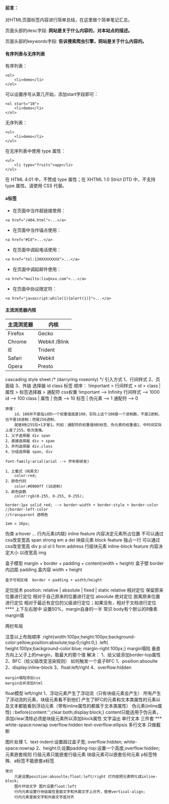 #### 前言：

对HTML页面标签内容进行简单总结，在这里做个简单笔记汇总。

页面头部的desc字段: **网站是关于什么内容的，对本站点的描述。**

页面头部的keywords字段: **告诉搜索爬虫引擎，网站是关于什么内容的。**

#### 有序列表与无序列表

有序列表：

```
<ol>
	<li>demo</li>
</ol>
```

可以设置序号从第几开始，添加start字段即可：

```
<ol start="10">
	<li>demo</li>
</ol>
```
无序列表：

```
<ul>
	<li>demo</li>
</ul>
```

在无序列表中使用 type 属性：

```
<ul>
	<li type="fruits">app</li>
</ul>
```

在 HTML 4.01 中，不赞成 type 属性；在 XHTML 1.0 Strict DTD 中，不支持 type 属性。请使用 CSS 代替。

#### a标签

* 在页面中当作超链接使用：

```
<a href="/404.html">...</a>
```

* 在页面中当作锚点使用：

```
<a href="#Id">...</a>
```

* 在页面中调起电话使用：

```
<a href="tel:130XXXXXXXX">...</a>
```

* 在页面中调起邮件使用：

```
<a href="mailto:liu@xxx.com">...</a>
```

* 在页面中协议限定符：

```
<a href="javascript:while(1){alert(1)}">...</a>
```

#### 主流浏览器内核

|  主流浏览器   | 内核  |
|  ----  | ----  |
| Firefox  | Gecko |
| Chrome  | Webkit /Blink |
| IE  | Trident |
| Safari  | Webkit |
| Opera  | Presto |


cascading style sheet
/* (darryring roseonly) */
引入方式
	1、行间样式
	2、页面级
	3、外链
选择器
	id
	class
	标签
顺序：
	!important > 行间样式 > id > class | 属性 > 标签选择器 > 通配符
css权重
	!important   --> Infinity
	行间样式	--> 1000
	id 	--> 100
	class | 属性 | 伪类	 --> 10
	标签 | 伪元素 --> 1
	通配符 -->  0
 	
 	原理：
		id，100并不是指id的一个权重值就是100，实际上这个100是一个进制数，不是2进制，也不是10进制；而是256进制，
		就是0到255后+1才是1。列如：通配符的权重值0到标签、伪元素的权重值1，中时间实际上差了255。依次类推。
	1、父子选择器 div span
	2、直接选择器 div > span
	3、并列选择器 div.class
	4、分组选择器 span, div

	font-family:arial(arial --> 乔布斯研发)

	1、土鳖式（纯英文）
		color:red;
	2、颜色代码
		color:#0000ff (16进制)
	3、颜色函数
		color:rgb(0-255, 0-255, 0-255);

	border:1px solid red; --> border-width + border-style + border-color
	//border-left-color
	//transparent 透明色

	1em = 16px;
伪类
	a:hover
	...
行内元素(内联) inline
	feature 内容决定元素所占位置
		不可以通过css改变宽高
	span strong em a del
块级元素 block
	feature 独占一行
		可以通过css改变宽高
	div p ul ol li form address
行级块元素 inline-block
	feature 内容决定大小
		以改宽高
	img
	<!--
		凡是带有inline的元素，都有文字特性 留白间距
		文本分隔符 元素与元素直接有空白间隔
	-->

盒子模型 margin + border + padding + content(width + height)
	盒子壁 border
	内边距 padding
	盒内容 width + height
	
	盒子可视区域  border + padding + width/height
定位技术
	position: relative | absolute | fixed | static
	relative 相对定位 保留原来位置进行定位 相对于自己原来的位置进行定位
	absolute 绝对定位 脱离原来位置进行定位 相对于最近有定位的父级进行定位；如果没有，相对于文档进行定位
	**** 上下左右居中 设置50%，margin自身的一半
常识
	body有个默认的8像素 margin值

两栏布局
	<div class="right"></div>
	<div class="left"></div>
	注意以上布局顺序
	.right{width:100px;height:100px;background-color:yellow;position:absolute;top:0;right:0;}
	.left{ height:100px;background-color:blue; margin-right:100px;}
margin塌陷
	垂直方向上父子上的margin，取最大的那个值
	解决：
		1、给父级添加border-top属性
		2、BFC（给父级改变渲染规则）
			如何触发一个盒子BFC
				1、position:absoulte
				2、display:inline-block
				3、float:left/right
				4、overflow:hidden

	margin塌陷添加css
	margin合并添加html
float模型
	left/right
	1、浮动元素产生了浮动流（只有块级元素会产生）
	所有产生了浮动流的元素，块级元素看不到他们
	产生了BFC的元素和文本类属性的元素以及文本都能看到浮动元素（带有inline属性的都属于文本类属性）
	<!-- 清除周边浮动在父级元素添加一个标签，设置使用clear:both 不推荐 -->
	伪元素(inline属性) ::before{content:'';clear:both;display:block;}
	content只能适用于伪元素，添加clear清除必须是块级元素所以添加block属性
文字溢出
	单行文本 三件套 *** white-space:nowrap overflow:hidden text-overflow:ellipsis
	多行文本 只做截断

图片处理
	1、text-indent:设置超过盒子宽; overflow:hidden; white-space:nowrap
	2、height:0;设置padding-top:设置一个高度;overflow:hidden;
元素嵌套规则
	行级元素只能嵌套行级元素
	块级元素可以嵌套任何元素 
	p标签特殊、a标签不能嵌套a标签

	常识
		凡是设置position:absoulte;float:left/right 打内部把元素转化成inline-block;
		图片环绕文字 图片设置float:left
		行内元素设置行块级属性里面文字和外面文字上对齐，使用vertical-align;
		行内元素里面文字和外面文字底对齐



